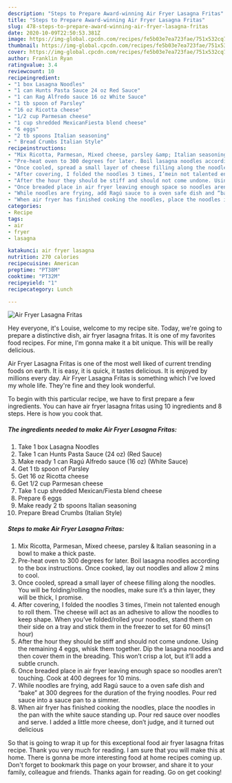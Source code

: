 ```yaml
---
description: "Steps to Prepare Award-winning Air Fryer Lasagna Fritas"
title: "Steps to Prepare Award-winning Air Fryer Lasagna Fritas"
slug: 478-steps-to-prepare-award-winning-air-fryer-lasagna-fritas
date: 2020-10-09T22:50:53.381Z
image: https://img-global.cpcdn.com/recipes/fe5b03e7ea723fae/751x532cq70/air-fryer-lasagna-fritas-recipe-main-photo.jpg
thumbnail: https://img-global.cpcdn.com/recipes/fe5b03e7ea723fae/751x532cq70/air-fryer-lasagna-fritas-recipe-main-photo.jpg
cover: https://img-global.cpcdn.com/recipes/fe5b03e7ea723fae/751x532cq70/air-fryer-lasagna-fritas-recipe-main-photo.jpg
author: Franklin Ryan
ratingvalue: 3.4
reviewcount: 10
recipeingredient:
- "1 box Lasagna Noodles"
- "1 can Hunts Pasta Sauce 24 oz Red Sauce"
- "1 can Rag Alfredo sauce 16 oz White Sauce"
- "1 tb spoon of Parsley"
- "16 oz Ricotta cheese"
- "1/2 cup Parmesan cheese"
- "1 cup shredded MexicanFiesta blend cheese"
- "6 eggs"
- "2 tb spoons Italian seasoning"
- " Bread Crumbs Italian Style"
recipeinstructions:
- "Mix Ricotta, Parmesan, Mixed cheese, parsley &amp; Italian seasoning in a bowl to make a thick paste."
- "Pre-heat oven to 300 degrees for later. Boil lasagna noodles according to the box instructions. Once cooked, lay out noodles and allow 2 mins to cool."
- "Once cooled, spread a small layer of cheese filling along the noodles. You will be folding/rolling the noodles, make sure it’s a thin layer, they will be thick, I promise."
- "After covering, I folded the noodles 3 times, I’mein not talented enough to roll them. The cheese will act as an adhesive to allow the noodles to keep shape. When you’ve folded/rolled your noodles, stand them on their side on a tray and stick them in the freezer to set for 60 mins(1 hour)"
- "After the hour they should be stiff and should not come undone. Using the remaining 4 eggs, whisk them together. Dip the lasagna noodles and then cover them in the breading. This won’t crisp a lot, but it’ll add a subtle crunch."
- "Once breaded place in air fryer leaving enough space so noodles aren’t touching. Cook at 400 degrees for 10 mins."
- "While noodles are frying, add Ragú sauce to a oven safe dish and “bake” at 300 degrees for the duration of the frying noodles. Pour red sauce into a sauce pan to a simmer."
- "When air fryer has finished cooking the noodles, place the noodles in the pan with the white sauce standing up. Pour red sauce over noodles and serve. I added a little more cheese, don’t judge, and it turned out delicious"
categories:
- Recipe
tags:
- air
- fryer
- lasagna

katakunci: air fryer lasagna 
nutrition: 270 calories
recipecuisine: American
preptime: "PT38M"
cooktime: "PT32M"
recipeyield: "1"
recipecategory: Lunch

---
```



![Air Fryer Lasagna Fritas](https://img-global.cpcdn.com/recipes/fe5b03e7ea723fae/751x532cq70/air-fryer-lasagna-fritas-recipe-main-photo.jpg)

Hey everyone, it's Louise, welcome to my recipe site. Today, we're going to prepare a distinctive dish, air fryer lasagna fritas. It is one of my favorites food recipes. For mine, I'm gonna make it a bit unique. This will be really delicious.

Air Fryer Lasagna Fritas is one of the most well liked of current trending foods on earth. It is easy, it is quick, it tastes delicious. It is enjoyed by millions every day. Air Fryer Lasagna Fritas is something which I've loved my whole life. They're fine and they look wonderful.




To begin with this particular recipe, we have to first prepare a few ingredients. You can have air fryer lasagna fritas using 10 ingredients and 8 steps. Here is how you cook that.

<!--inarticleads1-->

##### The ingredients needed to make Air Fryer Lasagna Fritas:

1. Take 1 box Lasagna Noodles
1. Take 1 can Hunts Pasta Sauce (24 oz) (Red Sauce)
1. Make ready 1 can Ragú Alfredo sauce (16 oz) (White Sauce)
1. Get 1 tb spoon of Parsley
1. Get 16 oz Ricotta cheese
1. Get 1/2 cup Parmesan cheese
1. Take 1 cup shredded Mexican/Fiesta blend cheese
1. Prepare 6 eggs
1. Make ready 2 tb spoons Italian seasoning
1. Prepare  Bread Crumbs (Italian Style)




<!--inarticleads2-->

##### Steps to make Air Fryer Lasagna Fritas:

1. Mix Ricotta, Parmesan, Mixed cheese, parsley &amp; Italian seasoning in a bowl to make a thick paste.
1. Pre-heat oven to 300 degrees for later. Boil lasagna noodles according to the box instructions. Once cooked, lay out noodles and allow 2 mins to cool.
1. Once cooled, spread a small layer of cheese filling along the noodles. You will be folding/rolling the noodles, make sure it’s a thin layer, they will be thick, I promise.
1. After covering, I folded the noodles 3 times, I’mein not talented enough to roll them. The cheese will act as an adhesive to allow the noodles to keep shape. When you’ve folded/rolled your noodles, stand them on their side on a tray and stick them in the freezer to set for 60 mins(1 hour)
1. After the hour they should be stiff and should not come undone. Using the remaining 4 eggs, whisk them together. Dip the lasagna noodles and then cover them in the breading. This won’t crisp a lot, but it’ll add a subtle crunch.
1. Once breaded place in air fryer leaving enough space so noodles aren’t touching. Cook at 400 degrees for 10 mins.
1. While noodles are frying, add Ragú sauce to a oven safe dish and “bake” at 300 degrees for the duration of the frying noodles. Pour red sauce into a sauce pan to a simmer.
1. When air fryer has finished cooking the noodles, place the noodles in the pan with the white sauce standing up. Pour red sauce over noodles and serve. I added a little more cheese, don’t judge, and it turned out delicious




So that is going to wrap it up for this exceptional food air fryer lasagna fritas recipe. Thank you very much for reading. I am sure that you will make this at home. There is gonna be more interesting food at home recipes coming up. Don't forget to bookmark this page on your browser, and share it to your family, colleague and friends. Thanks again for reading. Go on get cooking!
